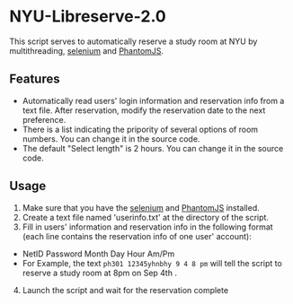# NYU-Libreserve-2.0
This script serves to automatically reserve a study room at NYU by multithreading, [selenium](http://selenium.googlecode.com/git/docs/api/py/index.html#installing) and [PhantomJS](http://phantomjs.org/download.html).

## Features
* Automatically read users' login information and reservation info from a text file. After reservation, modify the reservation date to the next preference.
* There is a list indicating the pripority of several options of room numbers. You can change it in the source code.
* The default "Select length" is 2 hours. You can change it in the source code.

## Usage
1. Make sure that you have the [selenium](http://selenium.googlecode.com/git/docs/api/py/index.html#installing)  and [PhantomJS](http://phantomjs.org/download.html) installed.
2. Create a text file named 'userinfo.txt' at the directory of the script.
3. Fill in users' information and reservation info in the following format (each line contains the reservation info of one user' account):
  * NetID Password Month Day Hour Am/Pm
  * For Example, the text `ph301 12345yhnbhy 9 4 8 pm` will tell the script to reserve a study room at 8pm on Sep 4th .
4. Launch the script and wait for the reservation complete 



